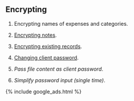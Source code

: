 
## Encrypting

1. Encrypting names of expenses and categories.

1. [Encrypting notes](https://github.com/dvmorozov/expenses/issues/130).

1. [Encrypting existing records](https://github.com/dvmorozov/expenses/issues/91).

1. [Changing client password](https://github.com/dvmorozov/expenses/issues/90).

1. *Pass file content as client password*.

1. *Simplify password input (single time)*.

{% include google_ads.html %}
